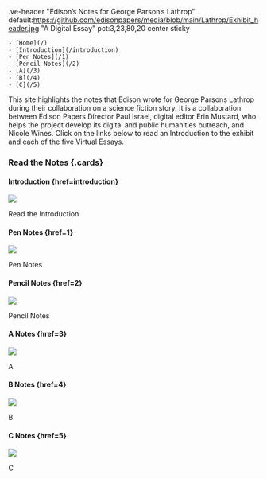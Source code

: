 .ve-header "Edison’s Notes for George Parson’s Lathrop" default:https://github.com/edisonpapers/media/blob/main/Lathrop/Exhibit_header.jpg "A Digital Essay" pct:3,23,80,20 center sticky

    - [Home](/)
    - [Introduction](/introduction)
    - [Pen Notes](/1)
    - [Pencil Notes](/2)
    - [A](/3)
    - [B](/4)
    - [C](/5)
    
This site highlights the notes that Edison wrote for George Parsons Lathrop during their collaboration on a science fiction story. It is a collaboration between Edison Papers Director Paul Israel, digital editor Erin Mustard, who helps the project develop its digital and public humanities outreach, and Nicole Wines. Click on the links below to read an Introduction to the exhibit and each of the five Virtual Essays.

### Read the Notes {.cards}

#### Introduction {href=introduction}

![](https://raw.githubusercontent.com/edisonpapers/media/main/ThomasAlvaEdison1884/Thomas_Alva_Edison_1884.jpg)

Read the Introduction 

#### Pen Notes {href=1}

![](https://github.com/edisonpapers/media/blob/main/Lathrop/pen-notes.png?raw=true)

Pen Notes

#### Pencil Notes {href=2}

![](https://github.com/edisonpapers/media/blob/main/Lathrop/pencil_notes.jpg?raw=true)

Pencil Notes

#### A Notes {href=3}

![](https://github.com/edisonpapers/media/blob/main/Lathrop/1C.jpg?raw=true)

A

#### B Notes {href=4}

![](https://github.com/edisonpapers/media/blob/main/Lathrop/1D.jpg?raw=true)

B

#### C Notes {href=5}

![](https://github.com/edisonpapers/media/blob/main/Lathrop/10F.jpg?raw=true)

C
